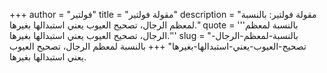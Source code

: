+++
author = "فولتير"
title = "مقولة فولتير"
description = "مقولة فولتير: بالنسبة لمعظم الرجال، تصحيح العيوب يعني استبدالها بغيرها."
quote = '''بالنسبة لمعظم الرجال، تصحيح العيوب يعني استبدالها بغيرها.''' 
slug = "بالنسبة-لمعظم-الرجال-تصحيح-العيوب-يعني-استبدالها-بغيرها"
+++
بالنسبة لمعظم الرجال، تصحيح العيوب يعني استبدالها بغيرها.

